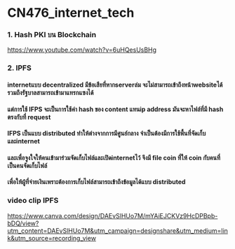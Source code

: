 # CN476_internet_tech
### 1. Hash PKI บน Blockchain
https://www.youtube.com/watch?v=6uHQesUsBHg

### 2. IPFS
#### internetแบบ decentralized มีข้อเสียที่หากserverล่ม จะไม่สามารถเข้าถึงหน้าwebsiteได้ รวมถึงรัฐบาลสามารถเข้ามาแทรกแซงได้
#### แต่การใช้ IFPS จะเป็นการใช้ค่า hash ของ content แทนip address มันจะหาไฟล์ที่มี hash ตรงกับที่ request 
#### IFPS เป็นแบบ distributed ทำให้ต่างจากการมีศูนย์กลาง จำเป็นต้องมีการใช้พื้นที่จัดเก็บและinternet 
#### และเพื่อจูงใจให้คนเข้ามาร่วมจัดเก็บไฟล์และเปิดinternetไว้ จึงมี file coin ที่ให้ coin กับคนที่เป็นคนจัดเก็บไฟล์ 
#### เพื่อให้ผู้ที่จ่ายเงินเพราะต้องการเก็บไฟล์สามารถเข้าถึงข้อมูลได้แบบ distributed

### video clip IPFS
https://www.canva.com/design/DAEvSlHUo7M/mYAiEJCKVz9HcDPBpb-bDQ/view?utm_content=DAEvSlHUo7M&utm_campaign=designshare&utm_medium=link&utm_source=recording_view
